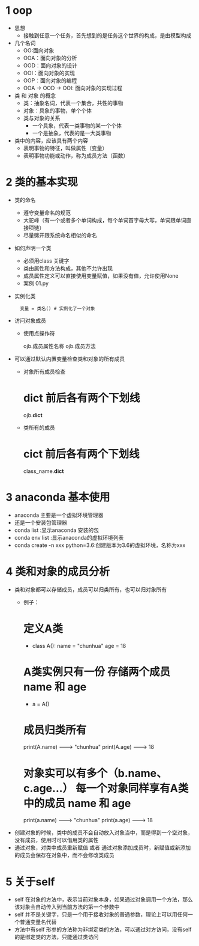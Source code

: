 # 1 oop
- 思想
    - 接触到任意一个任务，首先想到的是任务这个世界的构成，是由模型构成
- 几个名词
    - OO:面向对象
    - OOA：面向对象的分析
    - OOD：面向对象的设计
    - OOI：面向对象的实现
    - OOP：面向对象的编程
    - OOA -> OOD -> OOI: 面向对象的实现过程
- 类 和 对象 的概念
    - 类：抽象名词，代表一个集合，共性的事物
    - 对象：具象的事物，单个个体
    - 类与对象的关系
        - 一个具象，代表一类事物的某一个个体
        - 一个是抽象，代表的是一大类事物
- 类中的内容，应该具有两个内容
    - 表明事物的特征，叫做属性（变量）
    - 表明事物功能或动作，称为成员方法（函数）

# 2 类的基本实现
- 类的命名
    - 遵守变量命名的规范
    - 大驼峰（有一个或者多个单词构成，每个单词首字母大写，单词跟单词直接项链）
    - 尽量劈开跟系统命名相似的命名
- 如何声明一个类
    - 必须用class 关键字
    - 类由属性和方法构成，其他不允许出现
    - 成员属性定义可以直接使用变量赋值，如果没有值，允许使用None
    - 案例 01.py
- 实例化类

        变量 = 类名() # 实例化了一个对象
- 访问对象成员
    - 使用点操作符
    
        ojb.成员属性名称
        ojb.成员方法
- 可以通过默认内置变量检查类和对象的所有成员
    - 对象所有成员检查
        
        # dict 前后各有两个下划线
        ojb.__dict__
    
    - 类所有的成员
        
        # cict 前后各有两个下划线
        class_name.__dict__
        



# 3 anaconda 基本使用
- anaconda 主要是一个虚拟环境管理器
- 还是一个安装包管理器
- conda list :显示anaconda 安装的包
- conda env list :显示anaconda的虚拟环境列表
- conda create -n xxx python=3.6:创建版本为3.6的虚拟环境，名称为xxx

# 4 类和对象的成员分析
- 类和对象都可以存储成员，成员可以归类所有，也可以归对象所有
    - 例子：
        # 定义A类
        - class A():
            name = "chunhua"
            age = 18
        # A类实例只有一份 存储两个成员 name 和 age
        - a = A()
        # 成员归类所有
        print(A.name) ---> "chunhua"
        print(A.age) ---> 18
        
        # 对象实可以有多个（b.name、c.age...） 每一个对象同样享有A类中的成员 name 和 age
        print(a.name) ---> "chunhua"
        print(a.age) ---> 18
- 创建对象的时候，类中的成员不会自动放入对象当中，而是得到一个空对象，没有成员，使用时可以借用类的属性
- 通过对象，对类中成员重新赋值 或者 通过对象添加成员时，新赋值或新添加的成员会保存在对象中，而不会修改类成员

# 5 关于self
- self 在对象的方法中，表示当前对象本身，如果通过对象调用一个方法，那么该对象会自动传入到当前方法的第一个参数中
- self 并不是关键字，只是一个用于接收对象的普通参数，理论上可以用任何一个普通变量名代替
- 方法中有self 形参的方法称为非绑定类的方法，可以通过对方访问，没有self的是绑定类的方法，只能通过类访问